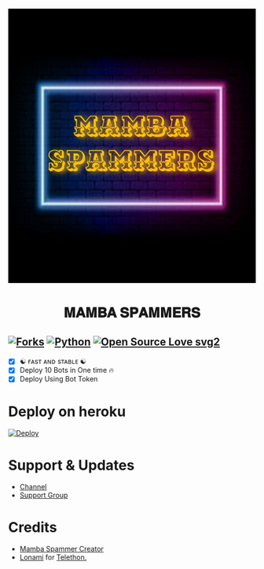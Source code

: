 <p align="center">
  <img src="./resources/photo_2024-02-25_19-21-26.jpg" alt="BOT-SPAM Logo">
</p>
<h1 align="center">
  <b>𝐌𝐀𝐌𝐁𝐀 𝐒𝐏𝐀𝐌𝐌𝐄𝐑𝐒</b>
</h1>

[![Forks](https://img.shields.io/github/forks/FantasticSukhi/Spambot?style=flat-square&color=orange)](https://github.com/FantasticSukhi/Spambot/fork)
[![Python](https://img.shields.io/badge/Python-v3.12.2-blue)](https://www.python.org/)
[![Open Source Love svg2](https://badges.frapsoft.com/os/v2/open-source.svg?v=102)](https://github.com/FantasticSukhi/SpamBot)   
----
 
- [x] ☯︎ ғᴀsᴛ ᴀɴᴅ sᴛᴀʙʟᴇ ☯︎
- [x] Deploy 10 Bots in One time 🔥
- [x] Deploy Using Bot Token 

# Deploy on heroku

[![Deploy](https://www.herokucdn.com/deploy/button.svg)](https://heroku.com/deploy?template=https://github.com/FantasticSukhi/Spambot)


# Support & Updates
* [Channel](https://t.me/Mamba_Updates)
* [Support Group](https://t.me/Mamba_Updates_Chat)

# Credits
* [Mamba Spammer Creator](https://github.com/FantasticSukhi)
* [Lonami](https://github.com/LonamiWebs/) for [Telethon.](https://github.com/LonamiWebs/Telethon)
